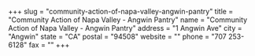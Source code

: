 +++
slug = "community-action-of-napa-valley-angwin-pantry"
title = "Community Action of Napa Valley - Angwin Pantry"
name = "Community Action of Napa Valley - Angwin Pantry"
address = "1 Angwin Ave"
city = "Angwin"
state = "CA"
postal = "94508"
website = ""
phone = "707 253-6128"
fax = ""
+++
